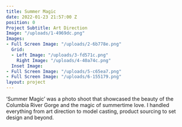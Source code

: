 ```yaml
---
title: Summer Magic
date: 2022-01-23 21:57:00 Z
position: 0
Project Subtitle: Art Direction
Image: "/uploads/1-4969dc.png"
Images:
- Full Screen Image: "/uploads/2-6b778e.png"
  Grid:
  - Left Image: "/uploads/3-fd571c.png"
    Right Image: "/uploads/4-40a74c.png"
  Inset Image: 
- Full Screen Image: "/uploads/5-c65ea7.png"
- Full Screen Image: "/uploads/6-155179.png"
layout: project
---
```


‘Summer Magic’ was a photo shoot that showcased the beauty of the Columbia River Gorge and the magic of summertime love. I handled everything from art direction to model casting, product sourcing to set design and beyond.